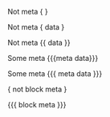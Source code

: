 Not meta { }

Not meta { data }

Not meta {{ data }}

Some meta {{{meta data}}}

Some meta {{{ meta data }}}

{
not block meta
}

{{{
block meta
}}}